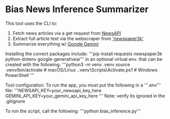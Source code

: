 # Bias News Inference Summarizer

This tool uses the CLI to:
1. Fetch news articles via a get request from [NewsAPI](https://newsapi.org/)
2. Extract full article text via the webscraper from ['newspaper3k'](https://pypi.org/project/newspaper3k/)
3. Summarize everything w/ [Google Gemini]('google-generativeai')

Installing the correct packages include:
'''pip install requests newspaper3k python-dotenv google-generativeai'''
in an optional virtual env. that can be created with the following: 
'''python3 -m venv .venv
source .venv/bin/activate      # macOS/Linux
.\.venv\Scripts\Activate.ps1   # Windows PowerShell
'''

Tool configuration:
To run the app, you must put the following in a '''.env''' file:
'''NEWSAPI_KEY=your_newsapi_key_here
GEMINI_API_KEY=your_gemini_api_key_here
'''
Note: verify its ignored in the .gitignore

To ron the script, call the following: 
'''python bias_inference.py'''
